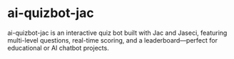 # ai-quizbot-jac
ai-quizbot-jac is an interactive quiz bot built with Jac and Jaseci, featuring multi-level questions, real-time scoring, and a leaderboard—perfect for educational or AI chatbot projects.
